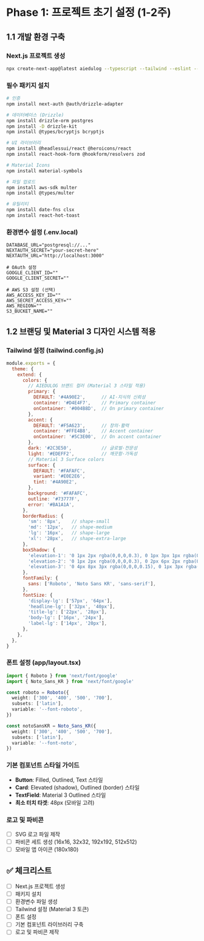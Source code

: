 # Phase 1: 프로젝트 초기 설정 (1-2주)

## 1.1 개발 환경 구축

### Next.js 프로젝트 생성
```bash
npx create-next-app@latest aiedulog --typescript --tailwind --eslint --app
```

### 필수 패키지 설치
```bash
# 인증
npm install next-auth @auth/drizzle-adapter

# 데이터베이스 (Drizzle)
npm install drizzle-orm postgres
npm install -D drizzle-kit
npm install @types/bcryptjs bcryptjs

# UI 라이브러리 
npm install @headlessui/react @heroicons/react
npm install react-hook-form @hookform/resolvers zod

# Material Icons
npm install material-symbols

# 파일 업로드
npm install aws-sdk multer
npm install @types/multer

# 유틸리티
npm install date-fns clsx
npm install react-hot-toast
```

### 환경변수 설정 (.env.local)
```env
DATABASE_URL="postgresql://..."
NEXTAUTH_SECRET="your-secret-here"
NEXTAUTH_URL="http://localhost:3000"

# OAuth 설정
GOOGLE_CLIENT_ID=""
GOOGLE_CLIENT_SECRET=""

# AWS S3 설정 (선택)
AWS_ACCESS_KEY_ID=""
AWS_SECRET_ACCESS_KEY=""
AWS_REGION=""
S3_BUCKET_NAME=""
```

## 1.2 브랜딩 및 Material 3 디자인 시스템 적용

### Tailwind 설정 (tailwind.config.js)
```javascript
module.exports = {
  theme: {
    extend: {
      colors: {
        // AIEDULOG 브랜드 컬러 (Material 3 스타일 적용)
        primary: {
          DEFAULT: '#4A90E2',      // AI·지식의 신뢰성
          container: '#D4E4F7',    // Primary container
          onContainer: '#004B8D',  // On primary container  
        },
        accent: {
          DEFAULT: '#F5A623',      // 창의·활력
          container: '#FFE4B8',    // Accent container
          onContainer: '#5C3E00',  // On accent container
        },
        dark: '#2C3E50',           // 글로벌·전문성
        light: '#EDEFF2',          // 깨끗함·가독성
        // Material 3 Surface colors
        surface: {
          DEFAULT: '#FAFAFC',
          variant: '#E0E2E6',
          tint: '#4A90E2',
        },
        background: '#FAFAFC',
        outline: '#73777F',
        error: '#BA1A1A',
      },
      borderRadius: {
        'sm': '8px',    // shape-small
        'md': '12px',   // shape-medium
        'lg': '16px',   // shape-large
        'xl': '28px',   // shape-extra-large
      },
      boxShadow: {
        'elevation-1': '0 1px 2px rgba(0,0,0,0.3), 0 1px 3px 1px rgba(0,0,0,0.15)',
        'elevation-2': '0 1px 2px rgba(0,0,0,0.3), 0 2px 6px 2px rgba(0,0,0,0.15)',
        'elevation-3': '0 4px 8px 3px rgba(0,0,0,0.15), 0 1px 3px rgba(0,0,0,0.3)',
      },
      fontFamily: {
        sans: ['Roboto', 'Noto Sans KR', 'sans-serif'],
      },
      fontSize: {
        'display-lg': ['57px', '64px'],
        'headline-lg': ['32px', '40px'],
        'title-lg': ['22px', '28px'],
        'body-lg': ['16px', '24px'],
        'label-lg': ['14px', '20px'],
      },
    },
  },
}
```

### 폰트 설정 (app/layout.tsx)
```typescript
import { Roboto } from 'next/font/google'
import { Noto_Sans_KR } from 'next/font/google'

const roboto = Roboto({
  weight: ['300', '400', '500', '700'],
  subsets: ['latin'],
  variable: '--font-roboto',
})

const notoSansKR = Noto_Sans_KR({
  weight: ['300', '400', '500', '700'],
  subsets: ['latin'],
  variable: '--font-noto',
})
```

### 기본 컴포넌트 스타일 가이드
- **Button**: Filled, Outlined, Text 스타일
- **Card**: Elevated (shadow), Outlined (border) 스타일
- **TextField**: Material 3 Outlined 스타일
- **최소 터치 타겟**: 48px (모바일 고려)

### 로고 및 파비콘
- [ ] SVG 로고 파일 제작
- [ ] 파비콘 세트 생성 (16x16, 32x32, 192x192, 512x512)
- [ ] 모바일 앱 아이콘 (180x180)

## ✅ 체크리스트

- [ ] Next.js 프로젝트 생성
- [ ] 패키지 설치
- [ ] 환경변수 파일 생성
- [ ] Tailwind 설정 (Material 3 토큰)
- [ ] 폰트 설정
- [ ] 기본 컴포넌트 라이브러리 구축
- [ ] 로고 및 파비콘 제작